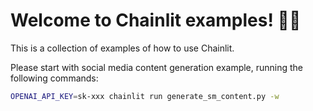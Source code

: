 # Welcome to Chainlit examples! 🚀🤖

This is a collection of examples of how to use Chainlit. 

Please start with social media content generation example, running the following commands: 

```bash
OPENAI_API_KEY=sk-xxx chainlit run generate_sm_content.py -w 
```

